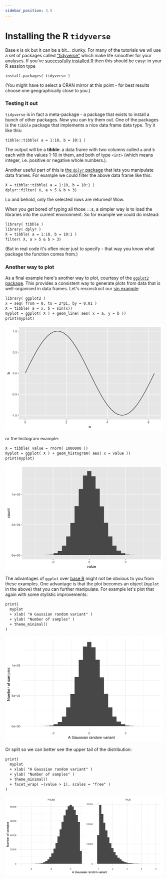```yaml
---
sidebar_position: 3.5
---
```


# Installing the R `tidyverse`

Base `R` is ok but it can be a bit... clunky. For many of the tutorials we wil use a set of
packages called ["tidyverse"](https://www.tidyverse.org) which make life smoother for your
analyses. If you've [successfully installed R](R.md) then this should be easy: in your R session
type

```
install.packages( tidyverse )
```

(You might have to select a CRAN mirror at this point - for best results choose one geographically
close to you.)  

### Testing it out
`tidyverse` is in fact a meta-package - a package that exists to install a bunch of other packages.
Now you can try them out. One of the packages is the `tibble` package that implements a nice data
frame data type.  Try it like this:
```
tibble::tibble( a = 1:10, b = 10:1 )
```

The output will be a **tibble**: a data frame with two columns called `a` and `b` each with the
values 1-10 in them, and both of type `<int>` (which means integer, i.e. positive or negative
whole numbers.).

Another useful part of this is [the `dplyr` package](https://dplyr.tidyverse.org) that lets you
manipulate data frames. For example we could filter the above data frame like this:

```
X = tibble::tibble( a = 1:10, b = 10:1 )
dplyr::filter( X, a > 5 & b > 3)
```

Lo and behold, only the selected rows are returned!  Wow.

When you get bored of typing all those `::`s, a simpler way is to load the libraries into the
current environment.  So for example we could do instead:
```
library( tibble )
library( dplyr )
X = tibble( a = 1:10, b = 10:1 )
filter( X, a > 5 & b > 3)
```

(But in real code it's often nicer just to specify - that way you know what package the function
comes from.)

### Another way to plot

As a final example here's another way to plot, courtesy of the [`ggplot2`
package](https://ggplot2.tidyverse.org). This provides a consistent way to generate plots from data
that is well-organised in data frames. Let's reconstruct our [sin example](R.md):

```
library( ggplot2 )
x = seq( from = 0, to = 2*pi, by = 0.01 )
X = tibble( a = x, b = sin(x))
myplot = ggplot( X ) + geom_line( aes( x = a, y = b ))
print(myplot)
```
![img](images/ggplot_sin.png)

or the histogram example:
```
X = tibble( value = rnorm( 1000000 ))
myplot = ggplot( X ) + geom_histogram( aes( x = value ))
print(myplot)
```
![img](images/ggplot_histogram.png)

The advantages of `ggplot` over [base R](./R.md) might not be obvious to you from these examples.
One advantage is that the plot becomes an object (`myplot` in the above) that you can further
manipulate. For example let's plot that again with some stylistic improvements:

```
print(
  myplot
  + xlab( "A Gaussian random variant" )
  + ylab( "Number of samples" )
  + theme_minimal()
)
```
![img](images/ggplot_histogram_pretty.png)

Or split so we can better see the upper tail of the distribution:

```
print(
  myplot
  + xlab( "A Gaussian random variant" )
  + ylab( "Number of samples" )
  + theme_minimal()
  + facet_wrap( ~(value > 1), scales = "free" )
)
```
![img](images/ggplot_histogram_split.png)

